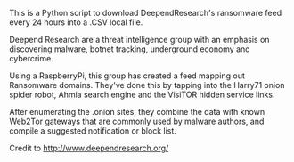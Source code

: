 This is a Python script to download DeependResearch's ransomware feed every 24 hours into a .CSV local file. 




Deepend Research are a threat intelligence group with an emphasis on discovering malware, botnet tracking, underground economy and cybercrime.

Using a RaspberryPi, this group has created a feed mapping out Ransomware domains. They've done this by tapping into the Harry71 onion spider robot, Ahmia search engine and the VisiTOR hidden service links. 

After enumerating the .onion sites, they combine the data with known Web2Tor gateways that are commonly used by malware authors, and compile a suggested notification or block list. 


Credit to http://www.deependresearch.org/
